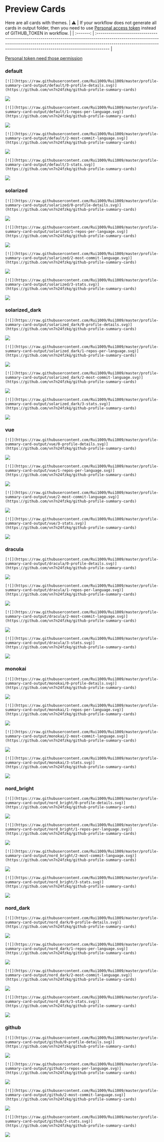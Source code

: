 
# Preview Cards

Here are all cards with themes.
| :warning: | If your workflow does not generate all cards in output folder, then you need to use [Personal access token](https://docs.github.com/en/actions/configuring-and-managing-workflows/creating-and-storing-encrypted-secrets) instead of GITHUB_TOKEN in workflow. |
| :-------: | :------------------------------------------------------------------------------------------------------------------------------------------------------------------------------------------------------------------------------------------------ |

[Personal token need those permission](https://github.com/vn7n24fzkq/github-profile-summary-cards/wiki/Personal-access-token-permissions)


### default


```
[![](https://raw.githubusercontent.com/Rui1009/Rui1009/master/profile-summary-card-output/default/0-profile-details.svg)](https://github.com/vn7n24fzkq/github-profile-summary-cards)
```
![](https://raw.githubusercontent.com/Rui1009/Rui1009/master/profile-summary-card-output/default/0-profile-details.svg)


```
[![](https://raw.githubusercontent.com/Rui1009/Rui1009/master/profile-summary-card-output/default/1-repos-per-language.svg)](https://github.com/vn7n24fzkq/github-profile-summary-cards)
```
![](https://raw.githubusercontent.com/Rui1009/Rui1009/master/profile-summary-card-output/default/1-repos-per-language.svg)


```
[![](https://raw.githubusercontent.com/Rui1009/Rui1009/master/profile-summary-card-output/default/2-most-commit-language.svg)](https://github.com/vn7n24fzkq/github-profile-summary-cards)
```
![](https://raw.githubusercontent.com/Rui1009/Rui1009/master/profile-summary-card-output/default/2-most-commit-language.svg)


```
[![](https://raw.githubusercontent.com/Rui1009/Rui1009/master/profile-summary-card-output/default/3-stats.svg)](https://github.com/vn7n24fzkq/github-profile-summary-cards)
```
![](https://raw.githubusercontent.com/Rui1009/Rui1009/master/profile-summary-card-output/default/3-stats.svg)


### solarized


```
[![](https://raw.githubusercontent.com/Rui1009/Rui1009/master/profile-summary-card-output/solarized/0-profile-details.svg)](https://github.com/vn7n24fzkq/github-profile-summary-cards)
```
![](https://raw.githubusercontent.com/Rui1009/Rui1009/master/profile-summary-card-output/solarized/0-profile-details.svg)


```
[![](https://raw.githubusercontent.com/Rui1009/Rui1009/master/profile-summary-card-output/solarized/1-repos-per-language.svg)](https://github.com/vn7n24fzkq/github-profile-summary-cards)
```
![](https://raw.githubusercontent.com/Rui1009/Rui1009/master/profile-summary-card-output/solarized/1-repos-per-language.svg)


```
[![](https://raw.githubusercontent.com/Rui1009/Rui1009/master/profile-summary-card-output/solarized/2-most-commit-language.svg)](https://github.com/vn7n24fzkq/github-profile-summary-cards)
```
![](https://raw.githubusercontent.com/Rui1009/Rui1009/master/profile-summary-card-output/solarized/2-most-commit-language.svg)


```
[![](https://raw.githubusercontent.com/Rui1009/Rui1009/master/profile-summary-card-output/solarized/3-stats.svg)](https://github.com/vn7n24fzkq/github-profile-summary-cards)
```
![](https://raw.githubusercontent.com/Rui1009/Rui1009/master/profile-summary-card-output/solarized/3-stats.svg)


### solarized_dark


```
[![](https://raw.githubusercontent.com/Rui1009/Rui1009/master/profile-summary-card-output/solarized_dark/0-profile-details.svg)](https://github.com/vn7n24fzkq/github-profile-summary-cards)
```
![](https://raw.githubusercontent.com/Rui1009/Rui1009/master/profile-summary-card-output/solarized_dark/0-profile-details.svg)


```
[![](https://raw.githubusercontent.com/Rui1009/Rui1009/master/profile-summary-card-output/solarized_dark/1-repos-per-language.svg)](https://github.com/vn7n24fzkq/github-profile-summary-cards)
```
![](https://raw.githubusercontent.com/Rui1009/Rui1009/master/profile-summary-card-output/solarized_dark/1-repos-per-language.svg)


```
[![](https://raw.githubusercontent.com/Rui1009/Rui1009/master/profile-summary-card-output/solarized_dark/2-most-commit-language.svg)](https://github.com/vn7n24fzkq/github-profile-summary-cards)
```
![](https://raw.githubusercontent.com/Rui1009/Rui1009/master/profile-summary-card-output/solarized_dark/2-most-commit-language.svg)


```
[![](https://raw.githubusercontent.com/Rui1009/Rui1009/master/profile-summary-card-output/solarized_dark/3-stats.svg)](https://github.com/vn7n24fzkq/github-profile-summary-cards)
```
![](https://raw.githubusercontent.com/Rui1009/Rui1009/master/profile-summary-card-output/solarized_dark/3-stats.svg)


### vue


```
[![](https://raw.githubusercontent.com/Rui1009/Rui1009/master/profile-summary-card-output/vue/0-profile-details.svg)](https://github.com/vn7n24fzkq/github-profile-summary-cards)
```
![](https://raw.githubusercontent.com/Rui1009/Rui1009/master/profile-summary-card-output/vue/0-profile-details.svg)


```
[![](https://raw.githubusercontent.com/Rui1009/Rui1009/master/profile-summary-card-output/vue/1-repos-per-language.svg)](https://github.com/vn7n24fzkq/github-profile-summary-cards)
```
![](https://raw.githubusercontent.com/Rui1009/Rui1009/master/profile-summary-card-output/vue/1-repos-per-language.svg)


```
[![](https://raw.githubusercontent.com/Rui1009/Rui1009/master/profile-summary-card-output/vue/2-most-commit-language.svg)](https://github.com/vn7n24fzkq/github-profile-summary-cards)
```
![](https://raw.githubusercontent.com/Rui1009/Rui1009/master/profile-summary-card-output/vue/2-most-commit-language.svg)


```
[![](https://raw.githubusercontent.com/Rui1009/Rui1009/master/profile-summary-card-output/vue/3-stats.svg)](https://github.com/vn7n24fzkq/github-profile-summary-cards)
```
![](https://raw.githubusercontent.com/Rui1009/Rui1009/master/profile-summary-card-output/vue/3-stats.svg)


### dracula


```
[![](https://raw.githubusercontent.com/Rui1009/Rui1009/master/profile-summary-card-output/dracula/0-profile-details.svg)](https://github.com/vn7n24fzkq/github-profile-summary-cards)
```
![](https://raw.githubusercontent.com/Rui1009/Rui1009/master/profile-summary-card-output/dracula/0-profile-details.svg)


```
[![](https://raw.githubusercontent.com/Rui1009/Rui1009/master/profile-summary-card-output/dracula/1-repos-per-language.svg)](https://github.com/vn7n24fzkq/github-profile-summary-cards)
```
![](https://raw.githubusercontent.com/Rui1009/Rui1009/master/profile-summary-card-output/dracula/1-repos-per-language.svg)


```
[![](https://raw.githubusercontent.com/Rui1009/Rui1009/master/profile-summary-card-output/dracula/2-most-commit-language.svg)](https://github.com/vn7n24fzkq/github-profile-summary-cards)
```
![](https://raw.githubusercontent.com/Rui1009/Rui1009/master/profile-summary-card-output/dracula/2-most-commit-language.svg)


```
[![](https://raw.githubusercontent.com/Rui1009/Rui1009/master/profile-summary-card-output/dracula/3-stats.svg)](https://github.com/vn7n24fzkq/github-profile-summary-cards)
```
![](https://raw.githubusercontent.com/Rui1009/Rui1009/master/profile-summary-card-output/dracula/3-stats.svg)


### monokai


```
[![](https://raw.githubusercontent.com/Rui1009/Rui1009/master/profile-summary-card-output/monokai/0-profile-details.svg)](https://github.com/vn7n24fzkq/github-profile-summary-cards)
```
![](https://raw.githubusercontent.com/Rui1009/Rui1009/master/profile-summary-card-output/monokai/0-profile-details.svg)


```
[![](https://raw.githubusercontent.com/Rui1009/Rui1009/master/profile-summary-card-output/monokai/1-repos-per-language.svg)](https://github.com/vn7n24fzkq/github-profile-summary-cards)
```
![](https://raw.githubusercontent.com/Rui1009/Rui1009/master/profile-summary-card-output/monokai/1-repos-per-language.svg)


```
[![](https://raw.githubusercontent.com/Rui1009/Rui1009/master/profile-summary-card-output/monokai/2-most-commit-language.svg)](https://github.com/vn7n24fzkq/github-profile-summary-cards)
```
![](https://raw.githubusercontent.com/Rui1009/Rui1009/master/profile-summary-card-output/monokai/2-most-commit-language.svg)


```
[![](https://raw.githubusercontent.com/Rui1009/Rui1009/master/profile-summary-card-output/monokai/3-stats.svg)](https://github.com/vn7n24fzkq/github-profile-summary-cards)
```
![](https://raw.githubusercontent.com/Rui1009/Rui1009/master/profile-summary-card-output/monokai/3-stats.svg)


### nord_bright


```
[![](https://raw.githubusercontent.com/Rui1009/Rui1009/master/profile-summary-card-output/nord_bright/0-profile-details.svg)](https://github.com/vn7n24fzkq/github-profile-summary-cards)
```
![](https://raw.githubusercontent.com/Rui1009/Rui1009/master/profile-summary-card-output/nord_bright/0-profile-details.svg)


```
[![](https://raw.githubusercontent.com/Rui1009/Rui1009/master/profile-summary-card-output/nord_bright/1-repos-per-language.svg)](https://github.com/vn7n24fzkq/github-profile-summary-cards)
```
![](https://raw.githubusercontent.com/Rui1009/Rui1009/master/profile-summary-card-output/nord_bright/1-repos-per-language.svg)


```
[![](https://raw.githubusercontent.com/Rui1009/Rui1009/master/profile-summary-card-output/nord_bright/2-most-commit-language.svg)](https://github.com/vn7n24fzkq/github-profile-summary-cards)
```
![](https://raw.githubusercontent.com/Rui1009/Rui1009/master/profile-summary-card-output/nord_bright/2-most-commit-language.svg)


```
[![](https://raw.githubusercontent.com/Rui1009/Rui1009/master/profile-summary-card-output/nord_bright/3-stats.svg)](https://github.com/vn7n24fzkq/github-profile-summary-cards)
```
![](https://raw.githubusercontent.com/Rui1009/Rui1009/master/profile-summary-card-output/nord_bright/3-stats.svg)


### nord_dark


```
[![](https://raw.githubusercontent.com/Rui1009/Rui1009/master/profile-summary-card-output/nord_dark/0-profile-details.svg)](https://github.com/vn7n24fzkq/github-profile-summary-cards)
```
![](https://raw.githubusercontent.com/Rui1009/Rui1009/master/profile-summary-card-output/nord_dark/0-profile-details.svg)


```
[![](https://raw.githubusercontent.com/Rui1009/Rui1009/master/profile-summary-card-output/nord_dark/1-repos-per-language.svg)](https://github.com/vn7n24fzkq/github-profile-summary-cards)
```
![](https://raw.githubusercontent.com/Rui1009/Rui1009/master/profile-summary-card-output/nord_dark/1-repos-per-language.svg)


```
[![](https://raw.githubusercontent.com/Rui1009/Rui1009/master/profile-summary-card-output/nord_dark/2-most-commit-language.svg)](https://github.com/vn7n24fzkq/github-profile-summary-cards)
```
![](https://raw.githubusercontent.com/Rui1009/Rui1009/master/profile-summary-card-output/nord_dark/2-most-commit-language.svg)


```
[![](https://raw.githubusercontent.com/Rui1009/Rui1009/master/profile-summary-card-output/nord_dark/3-stats.svg)](https://github.com/vn7n24fzkq/github-profile-summary-cards)
```
![](https://raw.githubusercontent.com/Rui1009/Rui1009/master/profile-summary-card-output/nord_dark/3-stats.svg)


### github


```
[![](https://raw.githubusercontent.com/Rui1009/Rui1009/master/profile-summary-card-output/github/0-profile-details.svg)](https://github.com/vn7n24fzkq/github-profile-summary-cards)
```
![](https://raw.githubusercontent.com/Rui1009/Rui1009/master/profile-summary-card-output/github/0-profile-details.svg)


```
[![](https://raw.githubusercontent.com/Rui1009/Rui1009/master/profile-summary-card-output/github/1-repos-per-language.svg)](https://github.com/vn7n24fzkq/github-profile-summary-cards)
```
![](https://raw.githubusercontent.com/Rui1009/Rui1009/master/profile-summary-card-output/github/1-repos-per-language.svg)


```
[![](https://raw.githubusercontent.com/Rui1009/Rui1009/master/profile-summary-card-output/github/2-most-commit-language.svg)](https://github.com/vn7n24fzkq/github-profile-summary-cards)
```
![](https://raw.githubusercontent.com/Rui1009/Rui1009/master/profile-summary-card-output/github/2-most-commit-language.svg)


```
[![](https://raw.githubusercontent.com/Rui1009/Rui1009/master/profile-summary-card-output/github/3-stats.svg)](https://github.com/vn7n24fzkq/github-profile-summary-cards)
```
![](https://raw.githubusercontent.com/Rui1009/Rui1009/master/profile-summary-card-output/github/3-stats.svg)

